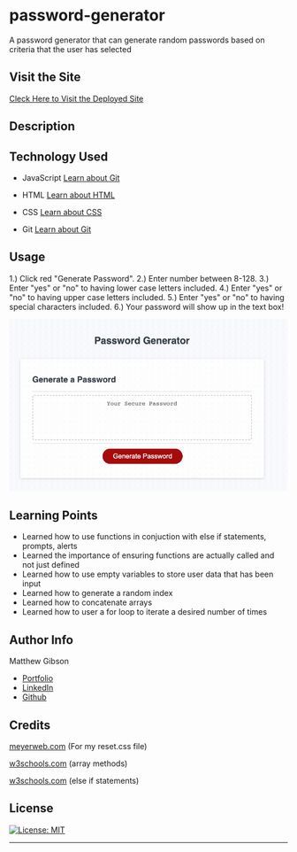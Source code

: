 # password-generator

A password generator that can generate random passwords based on criteria that the user has selected

## Visit the Site

[Cleck Here to Visit the Deployed Site](https://ohsweetwampum.github.io/password-generator/)

## Description

## Technology Used

- JavaScript
  [Learn about Git](https://developer.mozilla.org/en-US/docs/Web/JavaScript)

- HTML
  [Learn about HTML](https://developer.mozilla.org/en-US/docs/Web/HTML)

- CSS
  [Learn about CSS](https://developer.mozilla.org/en-US/docs/Web/CSS)

- Git
  [Learn about Git](https://git-scm.com/)

## Usage

1.) Click red "Generate Password".
2.) Enter number between 8-128.
3.) Enter "yes" or "no" to having lower case letters included.
4.) Enter "yes" or "no" to having upper case letters included.
5.) Enter "yes" or "no" to having special characters included.
6.) Your password will show up in the text box!

![Alt Text](./assests/gifs/Password-App-Demo.gif)

## Learning Points

- Learned how to use functions in conjuction with else if statements, prompts, alerts
- Learned the importance of ensuring functions are actually called and not just defined
- Learned how to use empty variables to store user data that has been input
- Learned how to generate a random index
- Learned how to concatenate arrays
- Learned how to user a for loop to iterate a desired number of times

## Author Info

Matthew Gibson

- [Portfolio](https://github.com/ohSweetWampum)
- [LinkedIn](https://www.linkedin.com/in/matthew-gibson-6b9b12237/)
- [Github](https://github.com/ohSweetWampum)

## Credits

[meyerweb.com](https://meyerweb.com/eric/tools/css/reset/)
(For my reset.css file)

[w3schools.com](https://www.w3schools.com/js/js_array_methods.asp)
(array methods)

[w3schools.com](https://www.w3schools.com/js/js_if_else.asp)
(else if statements)

## License

[![License: MIT](https://img.shields.io/badge/License-MIT-yellow.svg)](https://opensource.org/licenses/MIT)

---
